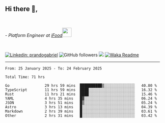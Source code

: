 <h2>Hi there  👋,</h2> </br>

<p><em>- Platform Engineer at <a href="https://www.ifood.com.br/">iFood</a><img src="https://media.giphy.com/media/WUlplcMpOCEmTGBtBW/giphy.gif" width="30"> 
</em></p></br>


[![Linkedin: prandogabriel](https://img.shields.io/badge/-prandogabriel-blue?style=flat-square&logo=Linkedin&logoColor=white&link=https://www.linkedin.com/in/prandogabriel/)](https://www.linkedin.com/in/prandogabriel)
![GitHub followers](https://img.shields.io/github/followers/prandogabriel?label=Follow&style=social)
![](https://visitor-badge.glitch.me/badge?page_id=prandogabriel.prandogabriel)
[![Waka Readme](https://github.com/prandogabriel/prandogabriel/actions/workflows/update-stats.yml.yml/badge.svg)](https://github.com/prandogabriel/prandogabriel/actions/workflows/update-stats.yml.yml)

---

<!--START_SECTION:waka-->

```golang
From: 25 January 2025 - To: 24 February 2025

Total Time: 71 hrs

Go                29 hrs 59 mins  ██████████▒░░░░░░░░░░░░░░   40.80 %
TypeScript        11 hrs 59 mins  ████░░░░░░░░░░░░░░░░░░░░░   16.32 %
Rust              11 hrs 21 mins  ████░░░░░░░░░░░░░░░░░░░░░   15.46 %
YAML              4 hrs 35 mins   █▓░░░░░░░░░░░░░░░░░░░░░░░   06.24 %
JSON              3 hrs 51 mins   █▒░░░░░░░░░░░░░░░░░░░░░░░   05.24 %
Astro             3 hrs 13 mins   █░░░░░░░░░░░░░░░░░░░░░░░░   04.39 %
Markdown          2 hrs 39 mins   █░░░░░░░░░░░░░░░░░░░░░░░░   03.61 %
Other             2 hrs 31 mins   █░░░░░░░░░░░░░░░░░░░░░░░░   03.42 %
```

<!--END_SECTION:waka-->
